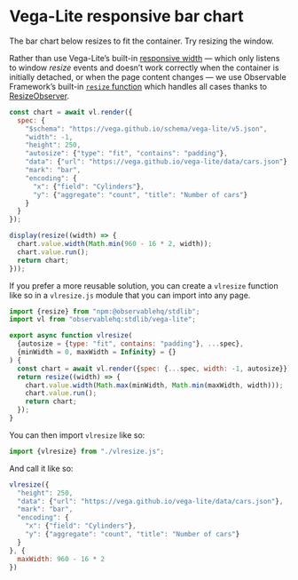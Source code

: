 # Vega-Lite responsive bar chart

The bar chart below resizes to fit the container. Try resizing the window.

Rather than use Vega-Lite’s built-in [responsive width](https://vega.github.io/vega-lite/docs/size.html#specifying-responsive-width-and-height) — which only listens to window _resize_ events and doesn’t work correctly when the container is initially detached, or when the page content changes — we use Observable Framework’s built-in [`resize` function](https://observablehq.com/framework/javascript#responsive-display) which handles all cases thanks to [ResizeObserver](https://developer.mozilla.org/en-US/docs/Web/API/ResizeObserver).

```js echo
const chart = await vl.render({
  spec: {
    "$schema": "https://vega.github.io/schema/vega-lite/v5.json",
    "width": -1,
    "height": 250,
    "autosize": {"type": "fit", "contains": "padding"},
    "data": {"url": "https://vega.github.io/vega-lite/data/cars.json"},
    "mark": "bar",
    "encoding": {
      "x": {"field": "Cylinders"},
      "y": {"aggregate": "count", "title": "Number of cars"}
    }
  }
});

display(resize((width) => {
  chart.value.width(Math.min(960 - 16 * 2, width));
  chart.value.run();
  return chart;
}));
```

If you prefer a more reusable solution, you can create a `vlresize` function like so in a `vlresize.js` module that you can import into any page.

```js run=false
import {resize} from "npm:@observablehq/stdlib";
import vl from "observablehq:stdlib/vega-lite";

export async function vlresize(
  {autosize = {type: "fit", contains: "padding"}, ...spec},
  {minWidth = 0, maxWidth = Infinity} = {}
) {
  const chart = await vl.render({spec: {...spec, width: -1, autosize}});
  return resize((width) => {
    chart.value.width(Math.max(minWidth, Math.min(maxWidth, width)));
    chart.value.run();
    return chart;
  });
}
```

You can then import `vlresize` like so:

```js echo
import {vlresize} from "./vlresize.js";
```

And call it like so:

```js echo
vlresize({
  "height": 250,
  "data": {"url": "https://vega.github.io/vega-lite/data/cars.json"},
  "mark": "bar",
  "encoding": {
    "x": {"field": "Cylinders"},
    "y": {"aggregate": "count", "title": "Number of cars"}
  }
}, {
  maxWidth: 960 - 16 * 2
})
```
